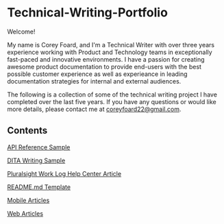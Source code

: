 # Technical-Writing-Portfolio

Welcome! 

My name is Corey Foard, and I'm a Technical Writer with over three years experience working with Product and Technology teams in exceptionally fast-paced and innovative environments. I have a passion for creating awesome product documentation to provide end-users with the best possible customer experience as well as experieance in leading documentation strategies for internal and external audiences. 

The following is a collection of some of the technical writing project I have completed over the last five years. If you have any questions or would like more details, please contact me at coreyfoard22@gmail.com.
## Contents

[API Reference Sample](https://github.com/coreyfoard/Technical-Writing-Portfolio/blob/main/API_Reference_Sample.md)

[DITA Writing Sample](https://github.com/coreyfoard/Technical-Writing-Portfolio/blob/main/DITA%20Writing%20Sample.pdf)

[Pluralsight Work Log Help Center Article](https://github.com/coreyfoard/Technical-Writing-Portfolio/blob/main/Web%20Articles/Work-log.pdf)

[README.md Template](https://github.com/coreyfoard/Technical-Writing-Portfolio/blob/main/README_TEMPLATE.md)

[Mobile Articles](https://github.com/coreyfoard/Technical-Writing-Portfolio/tree/main/Mobile%20Articles)

[Web Articles](https://github.com/coreyfoard/Technical-Writing-Portfolio/tree/main/Web%20Articles)
